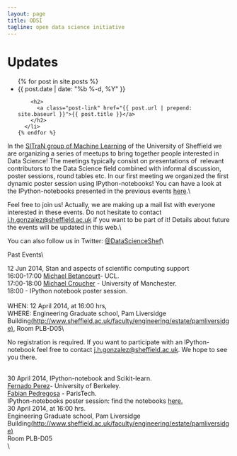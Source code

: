 ```yaml
---
layout: page
title: ODSI
tagline: open data science initiative
---
```



# Updates

<ul class="post-list">
    {% for post in site.posts %}
      <li>
        <span class="post-meta">{{ post.date | date: "%b %-d, %Y" }}</span>

        <h2>
          <a class="post-link" href="{{ post.url | prepend: site.baseurl }}">{{ post.title }}</a>
        </h2>
      </li>
    {% endfor %}
  </ul>


In the [SITraN group of Machine
Learning](http://ml.dcs.shef.ac.uk/sitran/) of the University of
Sheffield we are organizing a series of meetups to bring together people
interested in Data Science! The meetings typically consist on
presentations of  relevant contributors to the Data Science field
combined with informal discussion, poster sessions, round tables etc. In
our first meeting we organized the first dynamic poster session using
IPython-notebooks! You can have a look at the IPython-notebooks
presented in the previous events
[here](http://nbviewer.ipython.org/github/SheffieldML/notebook/blob/master/datascience/index.ipynb).\

Feel free to join us! Actually, we are making up a mail list with
everyone interested in these events. Do not hesitate to contact
j.h.gonzalez@sheffield.ac.uk if you want to be part of it! Details about
future the events will be updated in this web.\

You can also follow us in Twitter:
[@DataScienceShef](https://twitter.com/DataScienceShef)\


Past Events\

 12 Jun 2014, Stan and aspects of scientific computing support \
 16:00-17:00 [Michael Betancourt](http://www.homepages.ucl.ac.uk/%7Eucakmjb/)- UCL.\
 17:00-18:00 [Michael Croucher](https://twitter.com/walkingrandomly)
[](http://scholar.google.fr/citations?user=PJQNw9oAAAAJ&hl=en)-
University of Manchester.\
 18:00 - IPython notebook poster session.\
 \
 WHEN: 12 April 2014, at 16:00 hrs, \
 WHERE: Engineering Graduate school, Pam Liversidge
Building[(http://www.sheffield.ac.uk/faculty/engineering/estate/pamliversidge)](http://www.sheffield.ac.uk/faculty/engineering/estate/pamliversidge),
Room PLB-D05\


No registration is required. If you want to participate with an
IPython-notebook feel free to contact j.h.gonzalez@sheffield.ac.uk. We
hope to see you there.

 \
 30 April 2014, IPython-notebook and Scikit-learn.\
 [Fernado Perez](http://fperez.org/)- University of Berkeley.\
 [Fabian
Pedregosa](http://scholar.google.fr/citations?user=PJQNw9oAAAAJ&hl=en) -
ParisTech.\
 IPython-notebooks poster session: find the notebooks
[here.](http://nbviewer.ipython.org/github/SheffieldML/notebook/blob/master/datascience/index.ipynb)\
 30 April 2014, at 16:00 hrs.\
 Engineering Graduate school, Pam Liversidge
Building[(http://www.sheffield.ac.uk/faculty/engineering/estate/pamliversidge)](http://www.sheffield.ac.uk/faculty/engineering/estate/pamliversidge)\
 Room PLB-D05\
\

